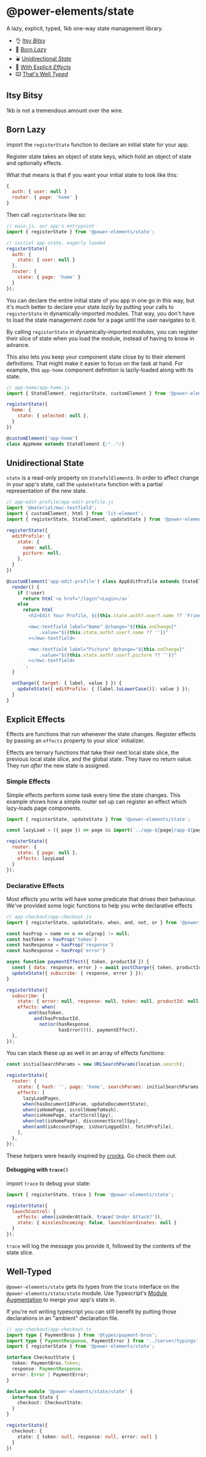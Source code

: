 # @power-elements/state

A lazy, explicit, typed, 1kb one-way state management library.

- 👌 [Itsy *Bitsy*](#itsy-bitsy)
- 👼 [Born *Lazy*](#born-lazy)
- ⛲️ [Unidirectional *State*](#unidirectional-state)
- 🎇 [With Explicit *Effects*](#explicit-effects)
- ⌨️ [That's Well *Typed*](#well-typed)

## Itsy Bitsy

1kb is not a tremendous amount over the wire.

## Born Lazy
import the `registerState` function to declare an initial state for your app.

Register state takes an object of state keys, which hold an object of state and optionally effects.

What that means is that if you want your initial state to look like this:
```js
{
  auth: { user: null }
  router: { page: 'home' }
}
```

Then call `registerState` like so:
```js
// main.js, our app's entrypoint
import { registerState } from '@power-elements/state';

// initial app state. eagerly loaded
registerState({
  auth: {
    state: { user: null }
  },
  router: {
    state: { page: 'home' }
  }
});
```

You can declare the entire initial state of you app in one go in this way, but it's much better to declare your state *lazily* by putting your calls to `registerState` in dynamically-imported modules. That way, you don't have to load the state management code for a page until the user navigates to it.

By calling `registerState` in dynamically-imported modules, you can register their slice of state when you load the module, instead of having to know in advance.

This also lets you keep your component state close by to their element definitions. That might make it easier to focus on the task at hand. For example, this `app-home` component definition is lazily-loaded along with its state.

```js
// app-home/app-home.js
import { StateElement, registerState, customElement } from '@power-elements/state';

registerState({
  home: {
    state: { selected: null },
  }
})

@customElement('app-home')
class AppHome extends StateElement {/*..*/}
```

## Unidirectional State

`state` is a read-only property on `StatefulElement`s. In order to affect change in your app's state, call the `updateState` function with a partial representation of the new state.

```js
// app-edit-profile/app-edit-profile.js
import '@material/mwc-textfield';
import { customElement, html } from 'lit-element';
import { registerState, StateElement, updateState } from '@power-elements/state';

registerState({
  editProfile: {
    state: {
      name: null,
      picture: null,
    },
  }
})

@customElement('app-edit-profile') class AppEditProfile extends StateElement {
  render() {
    if (!user)
      return html`<a href="/login">Login</a>`
    else
      return html`
        <h2>Edit Your Profile, ${(this.state.auth?.user?.name ?? 'Friend!')}</h2>

        <mwc-textfield label="Name" @change="${this.onChange}"
            .value="${(this.state.auth?.user?.name ?? '')}"
        ></mwc-textfield>

        <mwc-textfield label="Picture" @change="${this.onChange}"
            .value="${(this.state.auth?.user?.picture ?? '')}"
        ></mwc-textfield>
      `;
  }

  onChange({ target: { label, value } }) {
    updateState({ editProfile: { [label.toLowerCase()]: value } });
  }
}
```

## Explicit Effects

Effects are functions that run whenever the state changes. Register effects by
passing an `effects` property to your slice' initializer.

Effects are ternary functions that take their next local state slice, the previous local state slice, and the global state. They have no return value. They run *after* the new state is assigned.

### Simple Effects
Simple effects perform some task every time the state changes. This example shows how a simple router set up can register an effect which lazy-loads page components.

```js
import { registerState, updateState } from '@power-elements/state';

const lazyLoad = ({ page }) => page && import(`../app-${page}/app-${page}.js`),

registerState({
  router: {
    state: { page: null },
    effects: lazyLoad
  }
});
```

### Declarative Effects

Most effects you write will have some predicate that drives their behaviour. We've provided some logic functions to help you write declarative effects

```js
// app-checkout/app-checkout.js
import { registerState, updateState, when, and, not, or } from '@power-elements/state';

const hasProp = name => o => o[prop] != null;
const hasToken = hasProp('token')
const hasResponse = hasProp('response')
const hasResponse = hasProp('error')

async function paymentEffect({ token, productId }) {
  const { data: response, error } = await postCharge({ token, productId });
  updateState({ subscribe: { response, error } });
}

registerState({
  subscribe: {
    state: { error: null, response: null, token: null, productId: null },
    effects: when(
        and(hasToken,
          and(hasProductId,
            not(or(hasResponse,
                   hasError)))), paymentEffect),
  },
});
```

You can stack these up as well in an array of effects functions:

```js
const initialSearchParams = new URLSearchParams(location.search);

registerState({
  router: {
    state: { hash: '', page: 'home', searchParams: initialSearchParams },
    effects: [
      lazyLoadPages,
      when(hasDocumentIdParam, updateDocumentState),
      when(isHomePage, scrollHomeToHash),
      when(isHomePage, startScrollSpy),
      when(not(isHomePage), disconnectScrollSpy),
      when(and(isAccountPage, isUserLoggedIn), fetchProfile),
    ],
  },
});
```

These helpers were heavily inspired by [crocks](https://crocks.dev). Go check them out.

#### Debugging with `trace()`

import `trace` to debug your state:

```js
import { registerState, trace } from '@power-elements/state';

registerState({
  launchControl: {
    effects: when(isUnderAttack, trace('Under Attack?')),
    state: { misslesIncoming: false, launchCoordinates: null }
  }
});
```

`trace` will log the message you provide it, followed by the contents of the state slice.

## Well-Typed

`@power-elements/state` gets its types from the `State` interface on the `@power-elements/state/state` module. Use Typescript's [Module Augmentation](https://www.typescriptlang.org/docs/handbook/declaration-merging.html#module-augmentation) to merge your app's state in.

If you're not writing typescript you can still benefit by putting those declarations in an "ambient" declaration file.

```ts
// app-checkout/app-checkout.ts
import type { PaymentBros } from '@types/payment-bros';
import type { PaymentResponse, PaymentError } from '../server/typings'
import { registerState } from '@power-elements/state';

interface CheckoutState {
  token: PaymentBros.Token;
  response: PaymentResponse;
  error: Error | PaymentError;
}

declare module '@power-elements/state/state' {
  interface State {
    checkout: CheckoutState;
  }
}

registerState({
  checkout: {
    state: { token: null, response: null, error: null }
  }
})
```
